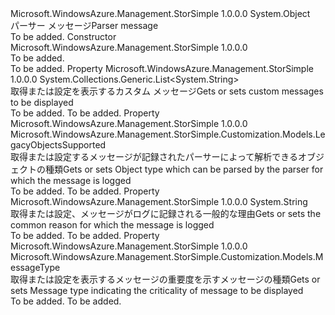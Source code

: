 <Type Name="LegacyParserMessage" FullName="Microsoft.WindowsAzure.Management.StorSimple.Customization.Models.LegacyParserMessage">
  <TypeSignature Language="C#" Value="public class LegacyParserMessage" />
  <TypeSignature Language="ILAsm" Value=".class public auto ansi beforefieldinit LegacyParserMessage extends System.Object" />
  <TypeSignature Language="DocId" Value="T:Microsoft.WindowsAzure.Management.StorSimple.Customization.Models.LegacyParserMessage" />
  <TypeSignature Language="VB.NET" Value="Public Class LegacyParserMessage" />
  <TypeSignature Language="F#" Value="type LegacyParserMessage = class" />
  <AssemblyInfo>
    <AssemblyName>Microsoft.WindowsAzure.Management.StorSimple</AssemblyName>
    <AssemblyVersion>1.0.0.0</AssemblyVersion>
  </AssemblyInfo>
  <Base>
    <BaseTypeName>System.Object</BaseTypeName>
  </Base>
  <Interfaces />
  <Docs>
    <summary>
            <span data-ttu-id="1aadb-101">パーサー メッセージ</span><span class="sxs-lookup"><span data-stu-id="1aadb-101">Parser message</span></span>
            </summary>
    <remarks>To be added.</remarks>
  </Docs>
  <Members>
    <Member MemberName=".ctor">
      <MemberSignature Language="C#" Value="public LegacyParserMessage ();" />
      <MemberSignature Language="ILAsm" Value=".method public hidebysig specialname rtspecialname instance void .ctor() cil managed" />
      <MemberSignature Language="DocId" Value="M:Microsoft.WindowsAzure.Management.StorSimple.Customization.Models.LegacyParserMessage.#ctor" />
      <MemberSignature Language="VB.NET" Value="Public Sub New ()" />
      <MemberType>Constructor</MemberType>
      <AssemblyInfo>
        <AssemblyName>Microsoft.WindowsAzure.Management.StorSimple</AssemblyName>
        <AssemblyVersion>1.0.0.0</AssemblyVersion>
      </AssemblyInfo>
      <Parameters />
      <Docs>
        <summary>To be added.</summary>
        <remarks>To be added.</remarks>
      </Docs>
    </Member>
    <Member MemberName="CustomMessageList">
      <MemberSignature Language="C#" Value="public System.Collections.Generic.List&lt;string&gt; CustomMessageList { get; set; }" />
      <MemberSignature Language="ILAsm" Value=".property instance class System.Collections.Generic.List`1&lt;string&gt; CustomMessageList" />
      <MemberSignature Language="DocId" Value="P:Microsoft.WindowsAzure.Management.StorSimple.Customization.Models.LegacyParserMessage.CustomMessageList" />
      <MemberSignature Language="VB.NET" Value="Public Property CustomMessageList As List(Of String)" />
      <MemberSignature Language="F#" Value="member this.CustomMessageList : System.Collections.Generic.List&lt;string&gt; with get, set" Usage="Microsoft.WindowsAzure.Management.StorSimple.Customization.Models.LegacyParserMessage.CustomMessageList" />
      <MemberType>Property</MemberType>
      <AssemblyInfo>
        <AssemblyName>Microsoft.WindowsAzure.Management.StorSimple</AssemblyName>
        <AssemblyVersion>1.0.0.0</AssemblyVersion>
      </AssemblyInfo>
      <ReturnValue>
        <ReturnType>System.Collections.Generic.List&lt;System.String&gt;</ReturnType>
      </ReturnValue>
      <Docs>
        <summary>
            <span data-ttu-id="1aadb-102">取得または設定を表示するカスタム メッセージ</span><span class="sxs-lookup"><span data-stu-id="1aadb-102">Gets or sets custom messages to be displayed</span></span>
            </summary>
        <value>To be added.</value>
        <remarks>To be added.</remarks>
      </Docs>
    </Member>
    <Member MemberName="ObjectType">
      <MemberSignature Language="C#" Value="public Microsoft.WindowsAzure.Management.StorSimple.Customization.Models.LegacyObjectsSupported ObjectType { get; set; }" />
      <MemberSignature Language="ILAsm" Value=".property instance valuetype Microsoft.WindowsAzure.Management.StorSimple.Customization.Models.LegacyObjectsSupported ObjectType" />
      <MemberSignature Language="DocId" Value="P:Microsoft.WindowsAzure.Management.StorSimple.Customization.Models.LegacyParserMessage.ObjectType" />
      <MemberSignature Language="VB.NET" Value="Public Property ObjectType As LegacyObjectsSupported" />
      <MemberSignature Language="F#" Value="member this.ObjectType : Microsoft.WindowsAzure.Management.StorSimple.Customization.Models.LegacyObjectsSupported with get, set" Usage="Microsoft.WindowsAzure.Management.StorSimple.Customization.Models.LegacyParserMessage.ObjectType" />
      <MemberType>Property</MemberType>
      <AssemblyInfo>
        <AssemblyName>Microsoft.WindowsAzure.Management.StorSimple</AssemblyName>
        <AssemblyVersion>1.0.0.0</AssemblyVersion>
      </AssemblyInfo>
      <ReturnValue>
        <ReturnType>Microsoft.WindowsAzure.Management.StorSimple.Customization.Models.LegacyObjectsSupported</ReturnType>
      </ReturnValue>
      <Docs>
        <summary>
            <span data-ttu-id="1aadb-103">取得または設定するメッセージが記録されたパーサーによって解析できるオブジェクトの種類</span><span class="sxs-lookup"><span data-stu-id="1aadb-103">Gets or sets Object type which can be parsed by the parser for which the message is logged</span></span>
            </summary>
        <value>To be added.</value>
        <remarks>To be added.</remarks>
      </Docs>
    </Member>
    <Member MemberName="Reason">
      <MemberSignature Language="C#" Value="public string Reason { get; set; }" />
      <MemberSignature Language="ILAsm" Value=".property instance string Reason" />
      <MemberSignature Language="DocId" Value="P:Microsoft.WindowsAzure.Management.StorSimple.Customization.Models.LegacyParserMessage.Reason" />
      <MemberSignature Language="VB.NET" Value="Public Property Reason As String" />
      <MemberSignature Language="F#" Value="member this.Reason : string with get, set" Usage="Microsoft.WindowsAzure.Management.StorSimple.Customization.Models.LegacyParserMessage.Reason" />
      <MemberType>Property</MemberType>
      <AssemblyInfo>
        <AssemblyName>Microsoft.WindowsAzure.Management.StorSimple</AssemblyName>
        <AssemblyVersion>1.0.0.0</AssemblyVersion>
      </AssemblyInfo>
      <ReturnValue>
        <ReturnType>System.String</ReturnType>
      </ReturnValue>
      <Docs>
        <summary>
            <span data-ttu-id="1aadb-104">取得または設定、メッセージがログに記録される一般的な理由</span><span class="sxs-lookup"><span data-stu-id="1aadb-104">Gets or sets the common reason for which the message is logged</span></span>
            </summary>
        <value>To be added.</value>
        <remarks>To be added.</remarks>
      </Docs>
    </Member>
    <Member MemberName="Type">
      <MemberSignature Language="C#" Value="public Microsoft.WindowsAzure.Management.StorSimple.Customization.Models.MessageType Type { get; set; }" />
      <MemberSignature Language="ILAsm" Value=".property instance valuetype Microsoft.WindowsAzure.Management.StorSimple.Customization.Models.MessageType Type" />
      <MemberSignature Language="DocId" Value="P:Microsoft.WindowsAzure.Management.StorSimple.Customization.Models.LegacyParserMessage.Type" />
      <MemberSignature Language="VB.NET" Value="Public Property Type As MessageType" />
      <MemberSignature Language="F#" Value="member this.Type : Microsoft.WindowsAzure.Management.StorSimple.Customization.Models.MessageType with get, set" Usage="Microsoft.WindowsAzure.Management.StorSimple.Customization.Models.LegacyParserMessage.Type" />
      <MemberType>Property</MemberType>
      <AssemblyInfo>
        <AssemblyName>Microsoft.WindowsAzure.Management.StorSimple</AssemblyName>
        <AssemblyVersion>1.0.0.0</AssemblyVersion>
      </AssemblyInfo>
      <ReturnValue>
        <ReturnType>Microsoft.WindowsAzure.Management.StorSimple.Customization.Models.MessageType</ReturnType>
      </ReturnValue>
      <Docs>
        <summary>
            <span data-ttu-id="1aadb-105">取得または設定を表示するメッセージの重要度を示すメッセージの種類</span><span class="sxs-lookup"><span data-stu-id="1aadb-105">Gets or sets Message type indicating the criticality of message to be displayed</span></span>
            </summary>
        <value>To be added.</value>
        <remarks>To be added.</remarks>
      </Docs>
    </Member>
  </Members>
</Type>